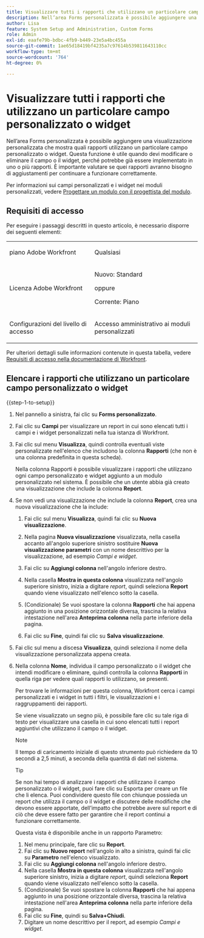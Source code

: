 ```yaml
---
title: Visualizzare tutti i rapporti che utilizzano un particolare campo personalizzato o widget
description: Nell’area Forms personalizzata è possibile aggiungere una visualizzazione personalizzata che mostra quali rapporti utilizzano un particolare campo personalizzato o widget. Questa funzione è utile quando devi modificare o eliminare il campo o il widget, perché potrebbe già essere implementato in uno o più rapporti. È importante valutare se quei rapporti avranno bisogno di aggiustamenti per continuare a funzionare correttamente.
author: Lisa
feature: System Setup and Administration, Custom Forms
role: Admin
exl-id: eaafe79b-bdbc-4fb9-b449-23e5a4bc455a
source-git-commit: 1ae65d18419bf4235a7c97614b539811643110cc
workflow-type: tm+mt
source-wordcount: '764'
ht-degree: 0%

---
```


# Visualizzare tutti i rapporti che utilizzano un particolare campo personalizzato o widget

Nell’area Forms personalizzata è possibile aggiungere una visualizzazione personalizzata che mostra quali rapporti utilizzano un particolare campo personalizzato o widget. Questa funzione è utile quando devi modificare o eliminare il campo o il widget, perché potrebbe già essere implementato in uno o più rapporti. È importante valutare se quei rapporti avranno bisogno di aggiustamenti per continuare a funzionare correttamente.

Per informazioni sui campi personalizzati e i widget nei moduli personalizzati, vedere [Progettare un modulo con il progettista del modulo](/help/quicksilver/administration-and-setup/customize-workfront/create-manage-custom-forms/form-designer/design-a-form/design-a-form.md).

## Requisiti di accesso

Per eseguire i passaggi descritti in questo articolo, è necessario disporre dei seguenti elementi:

<table style="table-layout:auto"> 
 <col> 
 <col> 
 <tbody> 
  <tr data-mc-conditions=""> 
   <td role="rowheader"> <p>piano Adobe Workfront</p> </td> 
   <td>Qualsiasi</td> 
  </tr> 
  <tr> 
   <td role="rowheader">Licenza Adobe Workfront</td> 
   <td>
   <p>Nuovo: Standard</p>
   <p>oppure</p>
   <p>Corrente: Piano</p></td>
  </tr> 
  <tr data-mc-conditions=""> 
   <td role="rowheader">Configurazioni del livello di accesso</td> 
   <td> <p>Accesso amministrativo ai moduli personalizzati</p> </td> 
  </tr> 
 </tbody> 
</table>

Per ulteriori dettagli sulle informazioni contenute in questa tabella, vedere [Requisiti di accesso nella documentazione di Workfront](/help/quicksilver/administration-and-setup/add-users/access-levels-and-object-permissions/access-level-requirements-in-documentation.md).

## Elencare i rapporti che utilizzano un particolare campo personalizzato o widget

{{step-1-to-setup}}

1. Nel pannello a sinistra, fai clic su **Forms personalizzato**.
1. Fai clic su **Campi** per visualizzare un report in cui sono elencati tutti i campi e i widget personalizzati nella tua istanza di Workfront.

1. Fai clic sul menu **Visualizza**, quindi controlla eventuali viste personalizzate nell&#39;elenco che includono la colonna **Rapporti** (che non è una colonna predefinita in questa scheda).

   Nella colonna Rapporti è possibile visualizzare i rapporti che utilizzano ogni campo personalizzato e widget aggiunto a un modulo personalizzato nel sistema. È possibile che un utente abbia già creato una visualizzazione che include la colonna **Report**.

1. Se non vedi una visualizzazione che include la colonna **Report**, crea una nuova visualizzazione che la include:

   1. Fai clic sul menu **Visualizza**, quindi fai clic su **Nuova visualizzazione**.

   1. Nella pagina **Nuova visualizzazione** visualizzata, nella casella accanto all&#39;angolo superiore sinistro sostituire **Nuova visualizzazione parametri** con un nome descrittivo per la visualizzazione, ad esempio *Campi e widget*.

   1. Fai clic su **Aggiungi colonna** nell&#39;angolo inferiore destro.
   1. Nella casella **Mostra in questa colonna** visualizzata nell&#39;angolo superiore sinistro, inizia a digitare *report*, quindi seleziona **Report** quando viene visualizzato nell&#39;elenco sotto la casella.

   1. (Condizionale) Se vuoi spostare la colonna **Rapporti** che hai appena aggiunto in una posizione orizzontale diversa, trascina la relativa intestazione nell&#39;area **Anteprima colonna** nella parte inferiore della pagina.

   1. Fai clic su **Fine**, quindi fai clic su **Salva visualizzazione**.

1. Fai clic sul menu a discesa **Visualizza**, quindi seleziona il nome della visualizzazione personalizzata appena creata.
1. Nella colonna **Nome**, individua il campo personalizzato o il widget che intendi modificare o eliminare, quindi controlla la colonna **Rapporti** in quella riga per vedere quali rapporti lo utilizzano, se presenti.

   Per trovare le informazioni per questa colonna, Workfront cerca i campi personalizzati e i widget in tutti i filtri, le visualizzazioni e i raggruppamenti dei rapporti.

   Se viene visualizzato un segno più, è possibile fare clic su tale riga di testo per visualizzare una casella in cui sono elencati tutti i report aggiuntivi che utilizzano il campo o il widget.

   >[!NOTE]
   >
   >Il tempo di caricamento iniziale di questo strumento può richiedere da 10 secondi a 2,5 minuti, a seconda della quantità di dati nel sistema.

   >[!TIP]
   >
   >Se non hai tempo di analizzare i rapporti che utilizzano il campo personalizzato o il widget, puoi fare clic su Esporta per creare un file che li elenca. Puoi condividere questo file con chiunque possieda un report che utilizza il campo o il widget e discutere delle modifiche che devono essere apportate, dell’impatto che potrebbe avere sul report e di ciò che deve essere fatto per garantire che il report continui a funzionare correttamente.
   >
   >Questa vista è disponibile anche in un rapporto Parametro:
   >      
   > 1. Nel menu principale, fare clic su **Report**.
   > 1. Fai clic su **Nuovo report** nell&#39;angolo in alto a sinistra, quindi fai clic su **Parametro** nell&#39;elenco visualizzato.
   > 1. Fai clic su **Aggiungi colonna** nell&#39;angolo inferiore destro.
   > 1. Nella casella **Mostra in questa colonna** visualizzata nell&#39;angolo superiore sinistro, inizia a digitare *report*, quindi seleziona **Report** quando viene visualizzato nell&#39;elenco sotto la casella.
   > 1. (Condizionale) Se vuoi spostare la colonna **Rapporti** che hai appena aggiunto in una posizione orizzontale diversa, trascina la relativa intestazione nell&#39;area **Anteprima colonna** nella parte inferiore della pagina.
   > 1. Fai clic su **Fine**, quindi su **Salva+Chiudi**.
   > 1. Digitare un nome descrittivo per il report, ad esempio *Campi e widget*.

